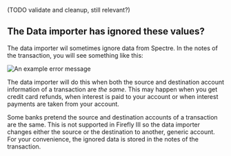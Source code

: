 (TODO validate and cleanup, still relevant?)

## The Data importer has ignored these values?

The data importer wil sometimes ignore data from Spectre. In the notes of the transaction, you will see something like this:

![An example error message](images/ignored.png)

The data importer will do this when both the source and destination account information of a transaction are *the same*. This may happen when you get credit card refunds, when interest is paid to your account or when interest payments are taken from your account.

Some banks pretend the source and destination accounts of a transaction are the same. This is not supported in Firefly III so the data importer changes either the source or the destination to another, generic account. For your convenience, the ignored data is stored in the notes of the transaction.

